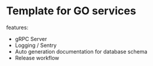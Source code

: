 # Template for GO services

features:
- gRPC Server
- Logging / Sentry
- Auto generation documentation for database schema
- Release workflow
